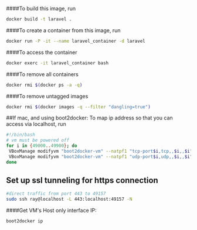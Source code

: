 ####To build this image, run 
```bash
docker build -t laravel .
```
####To create a container from this image, run
```bash
docker run -P -it --name laravel_container -d laravel
```
####To access the container
```bash
docker exerc -it laravel_container bash
```

####To remove all containers
```bash
docker rmi $(docker ps -a -q)
```

####To remove untagged images
```bash
docker rmi $(docker images -q --filter "dangling=true")
```

##If mac, and using boot2docker:
To map ip address so that you can access via localhost, run
```bash
#!/bin/bash
# vm must be powered off
for i in {49000..49900}; do
 VBoxManage modifyvm "boot2docker-vm" --natpf1 "tcp-port$i,tcp,,$i,,$i";
 VBoxManage modifyvm "boot2docker-vm" --natpf1 "udp-port$i,udp,,$i,,$i";
done
```

## Set up ssl tunneling for https connection
```bash
#direct traffic from port 443 to 49157
sudo ssh ray@localhost -L 443:localhost:49157 -N
```

####Get VM's Host only interface IP:
```bash
boot2docker ip
```

